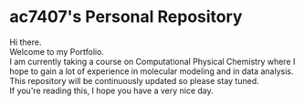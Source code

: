 # ac7407's Personal Repository
Hi there. <br />
Welcome to my Portfolio. <br />
I am currently taking a course on Computational Physical Chemistry where I hope to gain a lot of experience in molecular modeling and in data analysis. <br />
This repository will be continuously updated so please stay tuned. <br />
If you're reading this, I hope you have a very nice day. <br />
